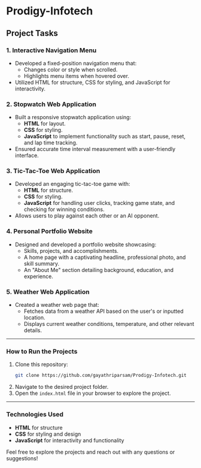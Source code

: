 # Prodigy-Infotech

## Project Tasks

### 1. Interactive Navigation Menu
- Developed a fixed-position navigation menu that:
  - Changes color or style when scrolled.
  - Highlights menu items when hovered over.
- Utilized HTML for structure, CSS for styling, and JavaScript for interactivity.

### 2. Stopwatch Web Application
- Built a responsive stopwatch application using:
  - **HTML** for layout.
  - **CSS** for styling.
  - **JavaScript** to implement functionality such as start, pause, reset, and lap time tracking.
- Ensured accurate time interval measurement with a user-friendly interface.

### 3. Tic-Tac-Toe Web Application
- Developed an engaging tic-tac-toe game with:
  - **HTML** for structure.
  - **CSS** for styling.
  - **JavaScript** for handling user clicks, tracking game state, and checking for winning conditions.
- Allows users to play against each other or an AI opponent.


### 4. Personal Portfolio Website
- Designed and developed a portfolio website showcasing:
  - Skills, projects, and accomplishments.
  - A home page with a captivating headline, professional photo, and skill summary.
  - An "About Me" section detailing background, education, and experience.

### 5. Weather Web Application
- Created a weather web page that:
  - Fetches data from a weather API based on the user's or inputted location.
  - Displays current weather conditions, temperature, and other relevant details.

---

### How to Run the Projects
1. Clone this repository:
   ```bash
   git clone https://github.com/gayathriparsam/Prodigy-Infotech.git
   ```
2. Navigate to the desired project folder.
3. Open the `index.html` file in your browser to explore the project.

---

### Technologies Used
- **HTML** for structure
- **CSS** for styling and design
- **JavaScript** for interactivity and functionality

Feel free to explore the projects and reach out with any questions or suggestions!

